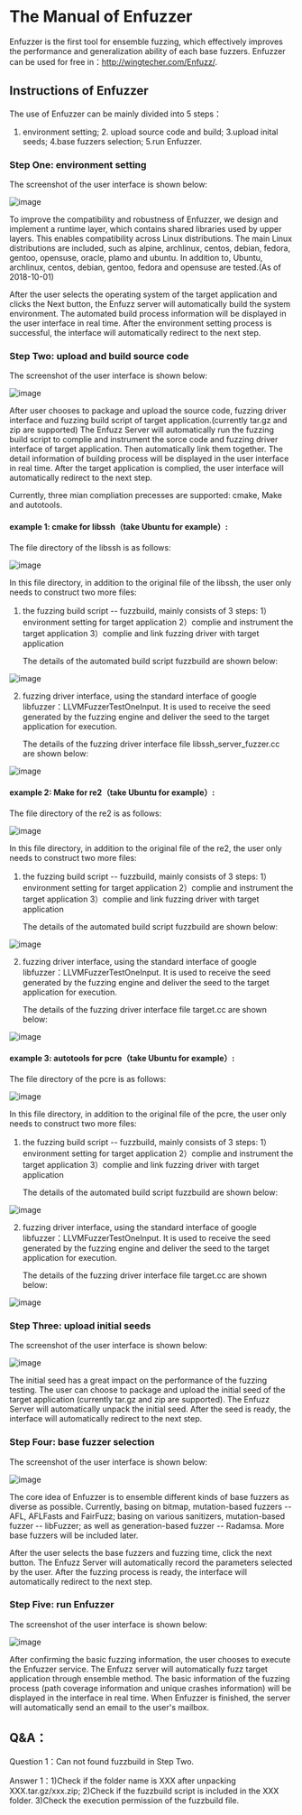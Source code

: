 # The Manual of Enfuzzer

Enfuzzer is the first tool for ensemble fuzzing, which effectively improves the performance and generalization ability of each base fuzzers.
Enfuzzer can be used for free in：http://wingtecher.com/Enfuzz/.

## Instructions of Enfuzzer

The use of Enfuzzer can be mainly divided into 5 steps：
1. environment setting; 2. upload source code and build; 3.upload inital seeds; 4.base fuzzers selection; 5.run Enfuzzer.

###  Step One: environment setting

The screenshot of the user interface is shown below:

![image](https://github.com/131250106/enfuzzer/blob/master/example/image/step1.PNG)

To improve the compatibility and robustness of Enfuzzer,  we design and implement a runtime layer, which contains shared libraries used by upper layers. This enables compatibility across Linux distributions.
The main Linux distributions are included, such as alpine, archlinux, centos, debian, fedora, gentoo, opensuse, oracle, plamo and ubuntu.
In addition to, Ubuntu, archlinux, centos, debian, gentoo, fedora and opensuse are tested.(As of 2018-10-01)

After the user selects the operating system of the target application and clicks the Next button, the Enfuzz server will automatically build the system environment. The automated build process information will be displayed in the user interface in real time. After the environment setting process is successful, the interface will automatically redirect to the next step.


### Step Two: upload and build source code

The screenshot of the user interface is shown below:

![image](https://github.com/131250106/enfuzzer/blob/master/example/image/step2.PNG)

After user chooses to package and upload the source code, fuzzing driver interface and fuzzing build script of target application.(currently tar.gz and zip are supported) The Enfuzz Server will automatically run the fuzzing build script to complie and instrument the sorce code and fuzzing driver interface of target application. Then automatically link them together. The detail information of building process will be displayed in the user interface in real time. After the target application is complied, the user interface will automatically redirect to the next step.

Currently, three mian compliation precesses are supported: cmake, Make and autotools.


#### example 1: cmake for libssh（take Ubuntu for example）:

The file directory of the libssh is as follows:

![image](https://github.com/131250106/enfuzzer/blob/master/example/image/example1_1_en.png)


In this file directory, in addition to the original file of the libssh, the user only needs to construct two more files:

1. the fuzzing build script -- fuzzbuild, mainly consists of 3 steps:
	1）environment setting for target application
	2）complie and instrument the target application
	3）complie and link fuzzing driver with target application
	
   The details of the automated build script fuzzbuild are shown below:

![image](https://github.com/131250106/enfuzzer/blob/master/example/image/example1_2_en.png)

2. fuzzing driver interface, using the standard interface of google libfuzzer：LLVMFuzzerTestOneInput. 
It is used to receive the seed generated by the fuzzing engine and deliver the seed to the target application for execution.

   The details of the fuzzing driver interface file libssh_server_fuzzer.cc are shown below:

![image](https://github.com/131250106/enfuzzer/blob/master/example/image/example1_3_en.png)


#### example 2: Make for re2（take Ubuntu for example）:

The file directory of the re2 is as follows:

![image](https://github.com/131250106/enfuzzer/blob/master/example/image/example2_1_en.png)

In this file directory, in addition to the original file of the re2, the user only needs to construct two more files:

1. the fuzzing build script -- fuzzbuild, mainly consists of 3 steps:
	1）environment setting for target application
	2）complie and instrument the target application
	3）complie and link fuzzing driver with target application
	
   The details of the automated build script fuzzbuild are shown below:

![image](https://github.com/131250106/enfuzzer/blob/master/example/image/example2_2_en.png)

2. fuzzing driver interface, using the standard interface of google libfuzzer：LLVMFuzzerTestOneInput. 
It is used to receive the seed generated by the fuzzing engine and deliver the seed to the target application for execution.

   The details of the fuzzing driver interface file target.cc are shown below:

![image](https://github.com/131250106/enfuzzer/blob/master/example/image/example2_3_en.png)


#### example 3: autotools for pcre（take Ubuntu for example）: 

The file directory of the pcre is as follows:

![image](https://github.com/131250106/enfuzzer/blob/master/example/image/example3_1_en.png)

In this file directory, in addition to the original file of the pcre, the user only needs to construct two more files:

1. the fuzzing build script -- fuzzbuild, mainly consists of 3 steps:
	1）environment setting for target application
	2）complie and instrument the target application
	3）complie and link fuzzing driver with target application
	
   The details of the automated build script fuzzbuild are shown below:

![image](https://github.com/131250106/enfuzzer/blob/master/example/image/example3_2_en.png)

2. fuzzing driver interface, using the standard interface of google libfuzzer：LLVMFuzzerTestOneInput. 
It is used to receive the seed generated by the fuzzing engine and deliver the seed to the target application for execution.

   The details of the fuzzing driver interface file target.cc are shown below:

![image](https://github.com/131250106/enfuzzer/blob/master/example/image/example3_3_en.png)


### Step Three: upload initial seeds

The screenshot of the user interface is shown below:

![image](https://github.com/131250106/enfuzzer/blob/master/example/image/step3.PNG)

The initial seed has a great impact on the performance of the fuzzing testing. The user can choose to package and upload the initial seed of the target application (currently tar.gz and zip are supported). The Enfuzz Server will automatically unpack the initial seed. After the seed is ready, the interface will automatically redirect to the next step.


### Step Four: base fuzzer selection

The screenshot of the user interface is shown below:

![image](https://github.com/131250106/enfuzzer/blob/master/example/image/step4.PNG)

The core idea of Enfuzzer is to ensemble different kinds of base fuzzers as diverse as possible. Currently, basing on bitmap, mutation-based fuzzers -- AFL, AFLFasts and FairFuzz; basing on various sanitizers, mutation-based fuzzer -- libFuzzer; as well as generation-based fuzzer -- Radamsa. More base fuzzers will be included later.


After the user selects the base fuzzers and fuzzing time, click the next button.
The Enfuzz Server will automatically record the parameters selected by the user. After the fuzzing process is ready, the interface will automatically redirect to the next step.


### Step Five: run Enfuzzer

The screenshot of the user interface is shown below:

![image](https://github.com/131250106/enfuzzer/blob/master/example/image/step5.PNG)


After confirming the basic fuzzing information, the user chooses to execute the Enfuzzer service. The Enfuzz server will automatically fuzz target application through ensemble method. The basic information of the fuzzing process (path coverage information and unique crashes information) will be displayed in the interface in real time. When Enfuzzer is finished, the server will automatically send an email to the user's mailbox.




## Q&A：

Question 1：Can not found fuzzbuild in Step Two.

Answer 1：1)Check if the folder name is XXX after unpacking XXX.tar.gz/xxx.zip;
	  2)Check if the fuzzbuild script is included in the XXX folder.
	  3)Check the execution permission of the fuzzbuild file.
